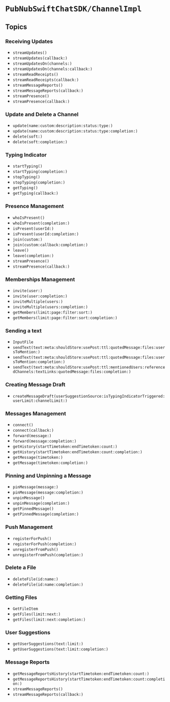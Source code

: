 # ``PubNubSwiftChatSDK/ChannelImpl``

## Topics

### Receiving Updates

- ``streamUpdates()``
- ``streamUpdates(callback:)``
- ``streamUpdatesOn(channels:)``
- ``streamUpdatesOn(channels:callback:)``
- ``streamReadReceipts()``
- ``streamReadReceipts(callback:)``
- ``streamMessageReports()``
- ``streamMessageReports(callback:)``
- ``streamPresence()``
- ``streamPresence(callback:)``

### Update and Delete a Channel

- ``update(name:custom:description:status:type:)``
- ``update(name:custom:description:status:type:completion:)``
- ``delete(soft:)``
- ``delete(soft:completion:)``

### Typing Indicator

- ``startTyping()``
- ``startTyping(completion:)``
- ``stopTyping()``
- ``stopTyping(completion:)``
- ``getTyping()``
- ``getTyping(callback:)``

### Presence Management

- ``whoIsPresent()``
- ``whoIsPresent(completion:)``
- ``isPresent(userId:)``
- ``isPresent(userId:completion:)``
- ``join(custom:)``
- ``join(custom:callback:completion:)``
- ``leave()``
- ``leave(completion:)``
- ``streamPresence()``
- ``streamPresence(callback:)``

### Memberships Management

- ``invite(user:)``
- ``invite(user:completion:)``
- ``inviteMultiple(users:)``
- ``inviteMultiple(users:completion:)``
- ``getMembers(limit:page:filter:sort:)``
- ``getMembers(limit:page:filter:sort:completion:)``

### Sending a text

- ``InputFile``
- ``sendText(text:meta:shouldStore:usePost:ttl:quotedMessage:files:usersToMention:)``
- ``sendText(text:meta:shouldStore:usePost:ttl:quotedMessage:files:usersToMention:completion:)``
- ``sendText(text:meta:shouldStore:usePost:ttl:mentionedUsers:referencedChannels:textLinks:quotedMessage:files:completion:)``

### Creating Message Draft

- ``createMessageDraft(userSuggestionSource:isTypingIndicatorTriggered:userLimit:channelLimit:)``

### Messages Management

- ``connect()``
- ``connect(callback:)``
- ``forward(message:)``
- ``forward(message:completion:)``
- ``getHistory(startTimetoken:endTimetoken:count:)``
- ``getHistory(startTimetoken:endTimetoken:count:completion:)``
- ``getMessage(timetoken:)``
- ``getMessage(timetoken:completion:)``

### Pinning and Unpinning a Message

- ``pinMessage(message:)``
- ``pinMessage(message:completion:)``
- ``unpinMessage()``
- ``unpinMessage(completion:)``
- ``getPinnedMessage()``
- ``getPinnedMessage(completion:)``

### Push Management

- ``registerForPush()``
- ``registerForPush(completion:)``
- ``unregisterFromPush()``
- ``unregisterFromPush(completion:)``

### Delete a File

- ``deleteFile(id:name:)``
- ``deleteFile(id:name:completion:)``

### Getting Files

- ``GetFileItem``
- ``getFiles(limit:next:)``
- ``getFiles(limit:next:completion:)``

### User Suggestions 

- ``getUserSuggestions(text:limit:)``
- ``getUserSuggestions(text:limit:completion:)``

### Message Reports

- ``getMessageReportsHistory(startTimetoken:endTimetoken:count:)``
- ``getMessageReportsHistory(startTimetoken:endTimetoken:count:completion:)``
- ``streamMessageReports()``
- ``streamMessageReports(callback:)``
